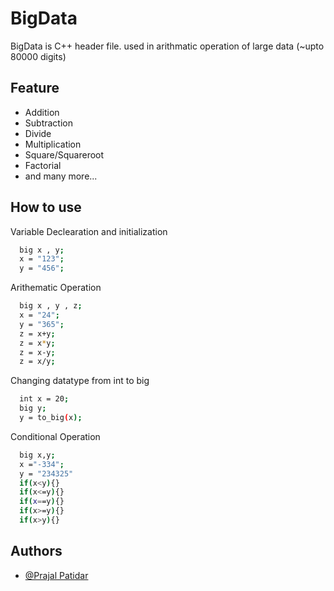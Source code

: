 


# BigData

BigData is C++ header file. used in arithmatic operation of large data (~upto 80000 digits)

  

## Feature

- Addition
- Subtraction
- Divide
- Multiplication
- Square/Squareroot
- Factorial
- and many more...

  
## How to use

Variable Declearation and initialization

```bash
  big x , y;
  x = "123";
  y = "456";
```

Arithematic Operation

```bash
  big x , y , z;
  x = "24";
  y = "365";
  z = x+y;
  z = x*y;
  z = x-y;
  z = x/y;
```

Changing datatype from int to big

```bash
  int x = 20;
  big y;
  y = to_big(x);
```

Conditional Operation

```bash
  big x,y;
  x ="-334";
  y = "234325"
  if(x<y){}
  if(x<=y){}
  if(x==y){}
  if(x>=y){}
  if(x>y){}
```

  ## Authors

- [@Prajal Patidar](https://www.github.com/prajalpatidar06)
